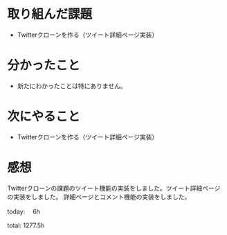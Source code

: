#  取り組んだ課題
- Twitterクローンを作る（ツイート詳細ページ実装）



# 分かったこと
- 新たにわかったことは特にありません。


# 次にやること
- Twitterクローンを作る（ツイート詳細ページ実装）


# 感想
Twitterクローンの課題のツイート機能の実装をしました。ツイート詳細ページの実装をしました。
詳細ページとコメント機能の実装をしました。

today: 　6h

total: 1277.5h
